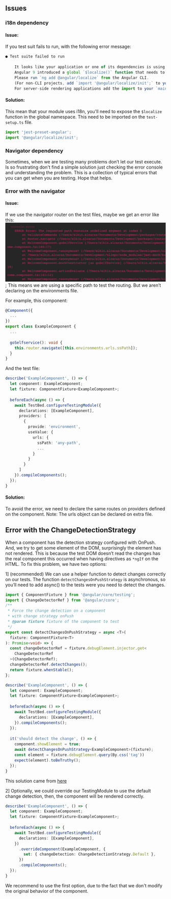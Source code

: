 ## Issues

### i18n dependency

#### Issue:
If you test suit fails to run, with the following error message:
```ts
● Test suite failed to run

    It looks like your application or one of its dependencies is using i18n.
    Angular 9 introduced a global `$localize()` function that needs to be loaded.
    Please run `ng add @angular/localize` from the Angular CLI.
    (For non-CLI projects, add `import '@angular/localize/init';` to your `polyfills.ts` file.
    For server-side rendering applications add the import to your `main.server.ts` file.)
```

#### Solution:
This mean that your module uses i18n, you'll need to expose the ```$localize``` function in the global namespace. This need to be imported on the ```test-setup.ts``` file.

```ts
import 'jest-preset-angular';
import '@angular/localize/init';
```

### Navigator dependency
Sometimes, when we are testing many problems don’t let our test execute. Is so frustrating don't find a simple solution just checking the error console and understanding the problem. This is a collection of typical errors that you can get when you are testing. Hope that helps.

### Error with the navigator
#### Issue:
If we use the navigator router on the test files, maybe we get an error like this:
![error navigator](./assets/NavigatorError.png "Error");
This means we are using a specific path to test the routing. But we aren’t declaring on the environments file.

For example, this component:
```ts
@Component({
  ...
})
export class ExampleComponent {
  ...
  
  goSelfservice(): void {
    this.router.navigate([this.environments.urls.ssPath]);
  }
}

```

And the test file:
```ts
describe('ExampleComponent', () => {
  let component: ExampleComponent;
  let fixture: ComponentFixture<ExampleComponent>;

  beforeEach(async () => {
    await TestBed.configureTestingModule({
      declarations: [ExampleComponent],
      providers: [
        {
          provide: 'environment',
          useValue: {
            urls: {
              ssPath: 'any-path',
              ...
            }
          }
        }
      ]
    }).compileComponents();
  });
}

```
#### Solution:
To avoid the error, we need to declare the same routes on providers defined on the component.
Note: The urls object can be declared on extra file.

## Error with the ChangeDetectionStrategy
When a component has the detection strategy configured with OnPush. And, we try to get some element of the DOM, surprisingly the element has not rendered. This is because the test DOM doesn’t read the changes has the real component this occurred when having directives as ```*ngIf``` on the HTML. To fix this problem, we have two options:

1] (recommended) We can use a helper function to detect changes correctly on our tests. The function ```detectChangesOnPushStrategy``` is asynchronous, so you’ll need to add async() to the tests were you need to detect the changes.

```ts
import { ComponentFixture } from '@angular/core/testing';
import { ChangeDetectorRef } from '@angular/core';
/**
 * Force the change detection on a component
 * with change strategy onPush
 * @param fixture fixture of the component to test
 */
export const detectChangesOnPushStrategy = async <T>(
  fixture: ComponentFixture<T>
): Promise<void> => {
  const changeDetectorRef = fixture.debugElement.injector.get<
    ChangeDetectorRef
  >(ChangeDetectorRef);
  changeDetectorRef.detectChanges();
  return fixture.whenStable();
};
```

```ts
describe('ExampleComponent', () => {
  let component: ExampleComponent;
  let fixture: ComponentFixture<ExampleComponent>;

  beforeEach(async () => {
    await TestBed.configureTestingModule({
      declarations: [ExampleComponent],
    }).compileComponents();
  });
  
  it('should detect the change', () => {
    component.showElement = true;
    await detectChangesOnPushStrategy<ExampleComponent>(fixture);
    const element = fixture.debugElement.query(By.css('tag'))
    expect(element).toBeTruthy();
  });
}
```
This solution came from [here](https://stackoverflow.com/questions/42656045/angular2-testing-and-resolved-data-how-to-test-ngoninit)

2] Optionally, we could override our TestingModule to use the default change detection, then, the component will be rendered correctly.
```ts
describe('ExampleComponent', () => {
  let component: ExampleComponent;
  let fixture: ComponentFixture<ExampleComponent>;

  beforeEach(async () => {
    await TestBed.configureTestingModule({
      declarations: [ExampleComponent],
    })
      .overrideComponent(ExampleComponent, {
        set: { changeDetection: ChangeDetectionStrategy.Default },
      })
      .compileComponents();
  });
}
```

We recommend to use the first option, due to the fact that we don't modify the original behavior of the component.
